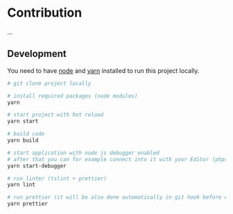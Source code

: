 # Contribution

...

## Development

You need to have [node](https://nodejs.org/en/) and [yarn](https://yarnpkg.com/en/) installed to run this project locally.

```bash
# git clone project locally

# install required packages (node modules)
yarn

# start project with hot reload
yarn start

# build code
yarn build

# start application with node js debugger enabled
# after that you can for example connect into it with your Editor (phpstorm/webstorm> Attach to Node.js/Chrome)
yarn start-debugger

# run linter (tslint + prettier)
yarn lint

# run prettier (it will be also done automatically in git hook before commit)
yarn prettier
```
